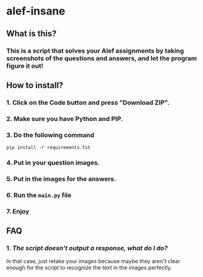 # alef-insane

## What is this?
### This is a script that solves your Alef assignments by taking screenshots of the questions and answers, and let the program figure it out!


## How to install?
### 1. Click on the Code button and press "Download ZIP".
### 2. Make sure you have Python and PIP.
### 3. Do the following command
```
pip install -r requirements.txt
```
### 4. Put in your question images.
### 5. Put in the images for the answers.
### 6. Run the `main.py` file
### 7. Enjoy



## FAQ

### 1. *The script doesn't output a response, what do I do?*
 In that case, just retake your images because maybe they aren't clear enough for the script to recognize the text in the images perfectly.

